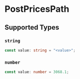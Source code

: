 # PostPricesPath


## Supported Types

### `string`

```typescript
const value: string = "<value>";
```

### `number`

```typescript
const value: number = 3068.1;
```

